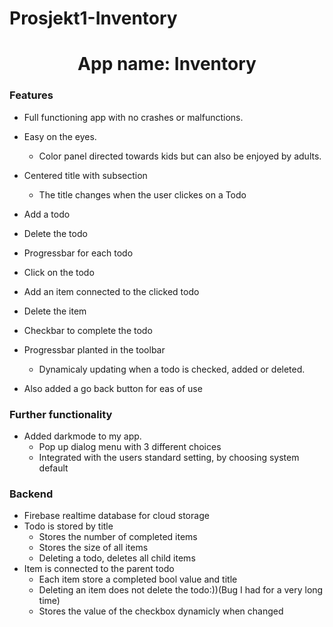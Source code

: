 # Prosjekt1-Inventory

<h1 align="Center">App name: Inventory</h1>

<h3 align="Left">Features</h3>


* Full functioning app with no crashes or malfunctions.
* Easy on the eyes. 
  * Color panel directed towards kids but can also be enjoyed by adults.

* Centered title with subsection
  * The title changes when the user clickes on a Todo
* Add a todo
* Delete the todo
* Progressbar for each todo 
* Click on the todo
* Add an item connected to the clicked todo
* Delete the item 
* Checkbar to complete the todo
* Progressbar planted in the toolbar 
   * Dynamicaly updating when a todo is checked, added or deleted.
*  Also added a go back button for eas of use

<h3 align="Left">Further functionality</h3>

*  Added darkmode to my app.
   *  Pop up dialog menu with 3 different choices
   *  Integrated with the users standard setting, by choosing system default

<h3 align="Left">Backend</h3>

* Firebase realtime database for cloud storage
* Todo is stored by title
  * Stores the number of completed items
  * Stores the size of all items
  * Deleting a todo, deletes all child items  
* Item is connected to the parent todo
  * Each item store a completed bool value and title
  * Deleting an item does not delete the todo:))(Bug I had for a very long time)
  * Stores the value of the checkbox dynamicly when changed


